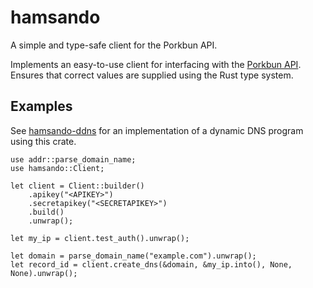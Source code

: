 # hamsando

A simple and type-safe client for the Porkbun API.

Implements an easy-to-use client for interfacing with the [Porkbun API].
Ensures that correct values are supplied using the Rust type system.

## Examples

See [hamsando-ddns] for an implementation of a dynamic DNS program using this crate.

```
use addr::parse_domain_name;
use hamsando::Client;

let client = Client::builder()
    .apikey("<APIKEY>")
    .secretapikey("<SECRETAPIKEY>")
    .build()
    .unwrap();

let my_ip = client.test_auth().unwrap();

let domain = parse_domain_name("example.com").unwrap();
let record_id = client.create_dns(&domain, &my_ip.into(), None, None).unwrap();
```

[Porkbun API]: https://porkbun.com/api/json/v3/documentation
[hamsando-ddns]: https://github.com/FintasticMan/hamsando-ddns
